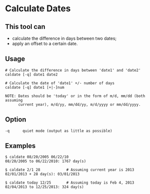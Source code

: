 # Calculate Dates

## This tool can
- calculate the difference in days between two dates;
- apply an offset to a certain date.

## Usage
    # Calculate the difference in days between 'date1' and 'date2'
    caldate [-q] date1 date2

    # Calculate the date of 'date1' +/- number of days
    caldate [-q] date1 [+|-]num

    NOTE: Dates should be 'today' or in the form of m/d, mm/dd (both assuming
          current year), m/d/yy, mm/dd/yy, m/d/yyyy or mm/dd/yyyy.

## Option
    -q      quiet mode (output as little as possible)

## Examples
    $ caldate 08/20/2005 06/22/10
    08/20/2005 to 06/22/2010: 1767 day(s)

    $ caldate 2/1 28            # Assuming current year is 2013
    02/01/2013 + 28 day(s): 03/01/2013

    $ caldate today 12/25       # Assuming today is Feb 4, 2013
    02/04/2013 to 12/25/2013: 324 day(s)